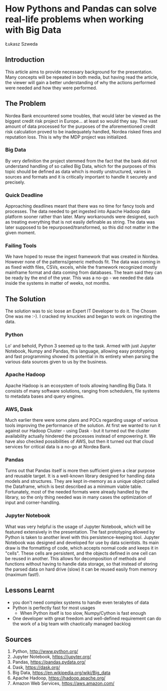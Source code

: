 # How Pythons and Pandas can solve real-life problems when working with Big Data

Łukasz Szweda

## Introduction

This article aims to provide necessary background for the presentation. Many concepts will be repeated in both media, but having read the article, the viewer will gain a better understanding of why the actions performed were needed and how they were performed.

## The Problem

Nordea Bank encountered some troubles, that would later be viewed as the biggest credit risk project in Europe... at least so would they say. The vast amount of data processed for the purposes of the aforementioned credit risk calculation proved to be inadequately handled, Nordea risked fines and reputation loss. This is why the MDP project was initialized.

### Big Data

By very definition the project stemmed from the fact that the bank did not understand handling of so called Big Data, which for the purposes of this topic should be defined as data which is mostly unstructured, varies in sources and formats and it is critically important to handle it securely and precisely.

### Quick Deadline

Approaching deadlines meant that there was no time for fancy tools and processes. The data needed to get ingested into Apache Hadoop data platform sooner rather than later. Many workarounds were designed, such as treating everything that is not easily definable as string. The data was later supposed to be repurposed/transformed, so this did not matter in the given moment.

### Failing Tools

We have hoped to reuse the ingest framework that was created in Nordea. However none of the patterns/generic methods fit. The data was coming in as fixed width files, CSVs, excels, while the framework recognized mostly mainframe format and data coming from databases. The team said they can be ready by the end of the year. This was a no-go - we needed the data inside the systems in matter of weeks, not months.

## The Solution

The solution was to sic loose an Expert IT Developer to do it. The Chosen One was me :-). I cracked my knuckles and began to work on ingesting the data.

### Python

Lo' and behold, Python 3 seemed up to the task. Armed with just Jupyter Notebook, Numpy and Pandas, this language, allowing easy prototyping and fast programming showed its potential in its entirety when parsing the various data sources given to us by the business.

### Apache Hadoop

Apache Hadoop is an ecosystem of tools allowing handling Big Data. It consists of many software solutions, ranging from schedulers, file systems to metadata bases and query engines.

### AWS, Dask

Much earlier there were some plans and POCs regarding usage of various tools improving the performance of the solution. At first we wanted to run it against our Hadoop Cluster - using Dask - but it turned out the cluster availability actually hindered the processes instead of empowering it. We have also checked possibilities of AWS, but then it turned out that cloud services for critical data is a no-go at Nordea Bank.

### Pandas

Turns out that Pandas itself is more then sufficient given a clear purpose and reusable target. It is a well-known library designed for handling data models and structures. They are kept in-memory as a unique object called the Dataframe, which is best described as a minimum viable table. Fortunately, most of the needed formats were already handled by the library, so the only thing needed was in many cases the optimization of input and corner-handling.

### Jupyter Notebook

What was very helpful is the usage of Jupyter Notebook, which will be featured extensively in the presentation. The fast prototyping allowed by Python is taken to another level with this persistence-keeping tool. Jupyter Notebook was designed and developed for use by data scientists. Its main draw is the formatting of code, which accepts normal code and keeps it in "cells". These cells are persistent, and the objects defined in one cell can be reused in another. This allows for decomposition of methods and functions without having to handle data storage, so that instead of storing the parsed data on hard drive (slow) it can be reused easily from memory (maximum fast!).

## Lessons Learnt

* you don't need complex systems to handle even terabytes of data
* Python is perfectly fast for most usages
    * When Python itself is too slow, Numpy/Cython is fast enough
* One developer with great freedom and well-defined requirement can do the work of a big team with chaotically managed backlog

## Sources

1. Python, <http://www.python.org/>
2. Jupyter Notebook, <https://jupyter.org/>
3. Pandas, <https://pandas.pydata.org/>
4. Dask, <https://dask.org/>
5. Big Data, <https://en.wikipedia.org/wiki/Big_data>
6. Apache Hadoop, <https://hadoop.apache.org/>
7. Amazon Web Services, <https://aws.amazon.com/>
